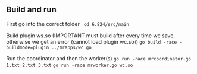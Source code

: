 

## Build and run

First go into the correct folder
``` cd 6.824/src/main ```

Build plugin ws.so (IMPORTANT must build after every time we save, otherwise we get an error (cannot load plugin wc.so))
``` go build -race -buildmode=plugin ../mrapps/wc.go ```

Run the coordinator and then the worker(s)
``` go run -race mrcoordinator.go 1.txt 2.txt 3.txt ```
``` go run -race mrworker.go wc.so ```
